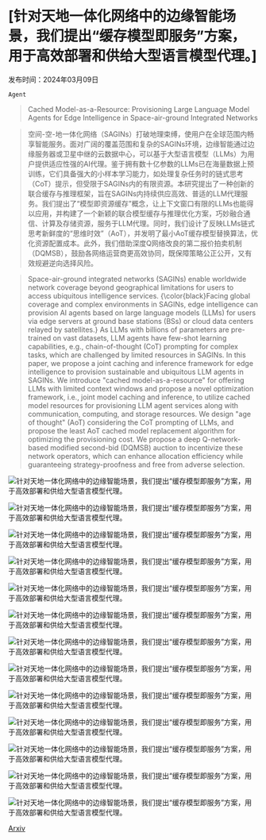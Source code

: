 # [针对天地一体化网络中的边缘智能场景，我们提出“缓存模型即服务”方案，用于高效部署和供给大型语言模型代理。]

发布时间：2024年03月09日

`Agent`

> Cached Model-as-a-Resource: Provisioning Large Language Model Agents for Edge Intelligence in Space-air-ground Integrated Networks

> 空间-空-地一体化网络（SAGINs）打破地理束缚，使用户在全球范围内畅享智能服务。面对广阔的覆盖范围和复杂的SAGINs环境，边缘智能通过边缘服务器或卫星中继的云数据中心，可以基于大型语言模型（LLMs）为用户提供适应性强的AI代理。鉴于拥有数十亿参数的LLMs已在海量数据上预训练，它们具备强大的小样本学习能力，如处理复杂任务时的链式思考（CoT）提示，但受限于SAGINs内的有限资源。本研究提出了一种创新的联合缓存与推理框架，旨在SAGINs内持续供应高效、普适的LLM代理服务。我们提出了“模型即资源缓存”概念，让上下文窗口有限的LLMs也能得以应用，并构建了一个新颖的联合模型缓存与推理优化方案，巧妙融合通信、计算及存储资源，服务于LLM代理。同时，我们设计了反映LLMs链式思考新鲜度的“思维时效”（AoT），并发明了最小AoT缓存模型替换算法，优化资源配置成本。此外，我们借助深度Q网络改良的第二报价拍卖机制（DQMSB），鼓励各网络运营商更高效协同，既保障策略公正公开，又有效规避逆向选择风险。

> Space-air-ground integrated networks (SAGINs) enable worldwide network coverage beyond geographical limitations for users to access ubiquitous intelligence services. {\color{black}Facing global coverage and complex environments in SAGINs, edge intelligence can provision AI agents based on large language models (LLMs) for users via edge servers at ground base stations (BSs) or cloud data centers relayed by satellites.} As LLMs with billions of parameters are pre-trained on vast datasets, LLM agents have few-shot learning capabilities, e.g., chain-of-thought (CoT) prompting for complex tasks, which are challenged by limited resources in SAGINs. In this paper, we propose a joint caching and inference framework for edge intelligence to provision sustainable and ubiquitous LLM agents in SAGINs. We introduce "cached model-as-a-resource" for offering LLMs with limited context windows and propose a novel optimization framework, i.e., joint model caching and inference, to utilize cached model resources for provisioning LLM agent services along with communication, computing, and storage resources. We design "age of thought" (AoT) considering the CoT prompting of LLMs, and propose the least AoT cached model replacement algorithm for optimizing the provisioning cost. We propose a deep Q-network-based modified second-bid (DQMSB) auction to incentivize these network operators, which can enhance allocation efficiency while guaranteeing strategy-proofness and free from adverse selection.

![针对天地一体化网络中的边缘智能场景，我们提出“缓存模型即服务”方案，用于高效部署和供给大型语言模型代理。](../../../paper_images/2403.05826/x1.png)

![针对天地一体化网络中的边缘智能场景，我们提出“缓存模型即服务”方案，用于高效部署和供给大型语言模型代理。](../../../paper_images/2403.05826/x2.png)

![针对天地一体化网络中的边缘智能场景，我们提出“缓存模型即服务”方案，用于高效部署和供给大型语言模型代理。](../../../paper_images/2403.05826/x3.png)

![针对天地一体化网络中的边缘智能场景，我们提出“缓存模型即服务”方案，用于高效部署和供给大型语言模型代理。](../../../paper_images/2403.05826/x4.png)

![针对天地一体化网络中的边缘智能场景，我们提出“缓存模型即服务”方案，用于高效部署和供给大型语言模型代理。](../../../paper_images/2403.05826/x5.png)

![针对天地一体化网络中的边缘智能场景，我们提出“缓存模型即服务”方案，用于高效部署和供给大型语言模型代理。](../../../paper_images/2403.05826/x6.png)

![针对天地一体化网络中的边缘智能场景，我们提出“缓存模型即服务”方案，用于高效部署和供给大型语言模型代理。](../../../paper_images/2403.05826/x7.png)

![针对天地一体化网络中的边缘智能场景，我们提出“缓存模型即服务”方案，用于高效部署和供给大型语言模型代理。](../../../paper_images/2403.05826/x8.png)

![针对天地一体化网络中的边缘智能场景，我们提出“缓存模型即服务”方案，用于高效部署和供给大型语言模型代理。](../../../paper_images/2403.05826/x9.png)

![针对天地一体化网络中的边缘智能场景，我们提出“缓存模型即服务”方案，用于高效部署和供给大型语言模型代理。](../../../paper_images/2403.05826/x10.png)

![针对天地一体化网络中的边缘智能场景，我们提出“缓存模型即服务”方案，用于高效部署和供给大型语言模型代理。](../../../paper_images/2403.05826/x11.png)

![针对天地一体化网络中的边缘智能场景，我们提出“缓存模型即服务”方案，用于高效部署和供给大型语言模型代理。](../../../paper_images/2403.05826/x12.png)

![针对天地一体化网络中的边缘智能场景，我们提出“缓存模型即服务”方案，用于高效部署和供给大型语言模型代理。](../../../paper_images/2403.05826/x13.png)

[Arxiv](https://arxiv.org/abs/2403.05826)